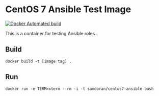 # CentOS 7 Ansible Test Image #
[![Docker Automated build](https://img.shields.io/docker/automated/samdoran/centos7-ansible.svg?maxAge=2592000)](https://hub.docker.com/r/samdoran/centos7-ansible/)

This is a container for testing Ansible roles.

## Build ##

    docker build -t [image tag] .

## Run ##

    docker run -e TERM=xterm --rm -i -t samdoran/centos7-ansible bash
